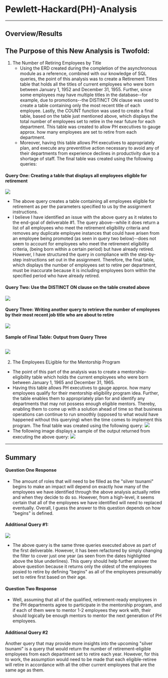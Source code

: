 # Pewlett-Hackard(PH)-Analysis
---
## Overview/Results
The Purpose of this New Analysis is Twofold:
---
1. The Number of Retiring Employees by Title
   * Using the ERD created during the completion of the asynchronous module as a reference, combined with our knowledge of SQL queries, the point of this analysis was to create a Retirement Titles table that holds all the titles of current employees who were born between January 1, 1952 and December 31, 1955. Further, since some employees may have multiple titles in the database--for example, due to promotions--the DISTINCT ON clause was used to create a table containing only the most recent title of each employee. Lastly, the COUNT function was used to create a final table, based on the table just mentioned above, which displays the total number of employees set to retire in the near future for each department. This table was created to allow PH executives to gauge approx. how many employees are set to retire from each department. 
   * Moreover, having this table allows PH executives to appropriately plan, and execute any preventitive action necessary to avoid any of their departments from experience declines in productivity due to a shortage of staff. The final table was created using the following queries:
#### Query One: Creating a table that displays all employees eligible for retirement
![](Images/del_1_q_1.png)
  * The above query creates a table containing all employees eligible for retirement as per the parameters specified to us by the assignment instructions. 
  * I believe I have identified an issue with the above query as it relates to the end-goal of deliverable #1. The query above--while it does return a list of all employees who meet the retirement eligibility criteria and removes any duplicate employee instances that could have arisen from an employee being promoted (as seen in query two below)--does not seem to account for employees who meet the retirement eligibility criteria, (being born within a certain period) but have already retired. However, I have structured the query in compliance with the step-by-step instructions set out in the assignment. Therefore, the final table, which displays the number of employees set to retire per department, must be inaccurate because it is including employees born within the specified period who have already retired.
#### Query Two: Use the DISTINCT ON clause on the table created above
![](Images/del_1_q_2.png)
#### Query Three: Writing another query to retrieve the number of employees by their most recent job title who are about to retire
![](Images/del_1_q_3.png)
#### Sample of Final Table: Output from Query Three
![](Images/del_1_q_3_output.png)
---
2. The Employees ELigible for the Mentorship Program
  * The point of this part of the analysis was to create a mentorship-eligibility table which   holds the current employees who were born between January 1, 1965 and December 31, 1965.
  * Having this table allows PH executives to gauge approx. how many employees qualify for     their mentorship eligibility program idea. Further, the table enables them to appropriately plan for and identify any departments that may not possess enough eligible mentors. Thereby, enabling them to come up with a solution ahead of time so that business operations can continue to run smoothly (opposed to what would have happened without this querying) when the time comes to implement this program. The final table was created using the following query:
![](Images/del_2_q_1.png)
  * The following image displays a sample of the output returned from executing the above query:
![](Images/del_2_q_1_output.png)
---
## Summary
#### Question One Response
* The amount of roles that will need to be filled as the "silver tsunami" begins to make an impact will depend on exactly how many of the employees we have identified through the above analysis actually retire and when they decide to do so. However, from a high-level, it seems certain that all of the employees we have identified will need to replaced eventually. Overall, I guess the answer to this question depends on how "begins" is defined. 
#### Additional Query #1:
![](Images/additional_query_1.png)
  * The above query is the same three queries executed above as part of the first deliverable. However, it has been refactored by simply changing the filter to cover just one year (as seen from the dates highlighted above the blue underlines). This query should help further answer the above question because it returns only the oldest of the employees posied to retire by defining "begins" as all of the employees presumably set to retire first based on their age.
#### Question Two Response
* Well, assuming that all of the qualified, retirement-ready employees in the PH departments agree to participate in the mentorship program, and if each of them were to mentor 1-2 employees they work with, their should logically be enough mentors to mentor the next generation of PH employees.
#### Additional Query #2
Another query that may provide more insights into the upcoming "silver tsunami" is a query that would return the number of retirement-eligible employees from each department set to retire each year. However, for this to work, the assumption would need to be made that each eligible-retiree will retire in accordance with all the other current employees that are the same age as them. 
